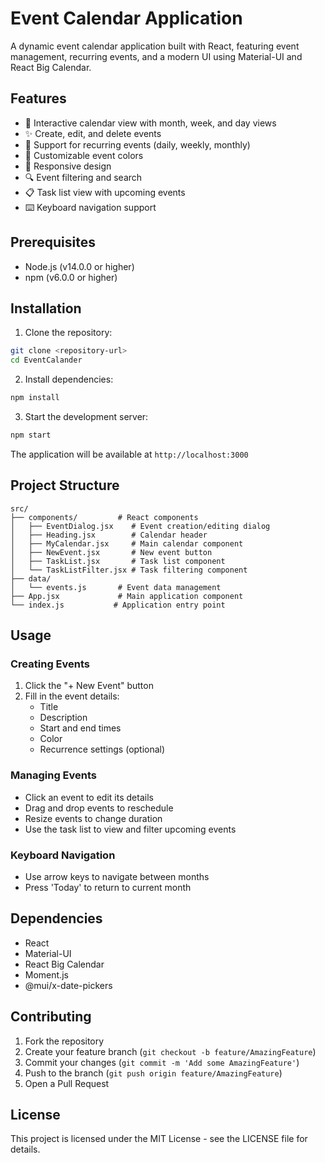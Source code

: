 # Event Calendar Application

A dynamic event calendar application built with React, featuring event management, recurring events, and a modern UI using Material-UI and React Big Calendar.

## Features

- 📅 Interactive calendar view with month, week, and day views
- ✨ Create, edit, and delete events
- 🔄 Support for recurring events (daily, weekly, monthly)
- 🎨 Customizable event colors
- 📱 Responsive design
- 🔍 Event filtering and search
- 📋 Task list view with upcoming events
- ⌨️ Keyboard navigation support

## Prerequisites

- Node.js (v14.0.0 or higher)
- npm (v6.0.0 or higher)

## Installation

1. Clone the repository:
```bash
git clone <repository-url>
cd EventCalander
```

2. Install dependencies:
```bash
npm install
```

3. Start the development server:
```bash
npm start
```

The application will be available at `http://localhost:3000`

## Project Structure

```
src/
├── components/         # React components
│   ├── EventDialog.jsx    # Event creation/editing dialog
│   ├── Heading.jsx        # Calendar header
│   ├── MyCalendar.jsx     # Main calendar component
│   ├── NewEvent.jsx       # New event button
│   ├── TaskList.jsx       # Task list component
│   └── TaskListFilter.jsx # Task filtering component
├── data/
│   └── events.js       # Event data management
├── App.jsx             # Main application component
└── index.js           # Application entry point
```

## Usage

### Creating Events
1. Click the "+ New Event" button
2. Fill in the event details:
   - Title
   - Description
   - Start and end times
   - Color
   - Recurrence settings (optional)

### Managing Events
- Click an event to edit its details
- Drag and drop events to reschedule
- Resize events to change duration
- Use the task list to view and filter upcoming events

### Keyboard Navigation
- Use arrow keys to navigate between months
- Press 'Today' to return to current month

## Dependencies

- React
- Material-UI
- React Big Calendar
- Moment.js
- @mui/x-date-pickers

## Contributing

1. Fork the repository
2. Create your feature branch (`git checkout -b feature/AmazingFeature`)
3. Commit your changes (`git commit -m 'Add some AmazingFeature'`)
4. Push to the branch (`git push origin feature/AmazingFeature`)
5. Open a Pull Request

## License

This project is licensed under the MIT License - see the LICENSE file for details.
